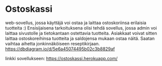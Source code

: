 # Ostoskassi
web-sovellus, jossa käyttäjä voi ostaa ja laittaa ostoskoriinsa erilaisia tuotteita :)
Ensisijaisena tarkoituksena olisi tehdä sovellus, jossa admin voi laittaa sivustolle ja tietokantaan
ostettavia tuotteita. Asiakkaat voivat sitten laittaa ostoskoreihinsa tuotteita ja saldojensa mukaan ostaa näitä.
Saatan vaihtaa aihetta jonkinnäköiseen reseptikirjaan.
https://dbdiagram.io/d/5e6a45074495b02c3b8829af

linkki sovellukseen:
https://ostoskassi.herokuapp.com/

